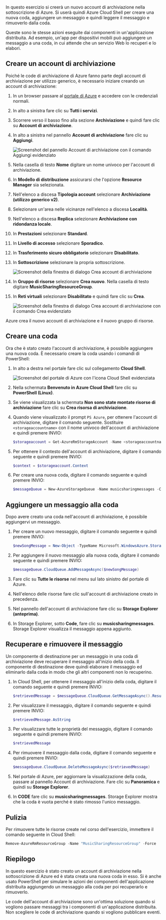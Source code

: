 In questo esercizio si creerà un nuovo account di archiviazione nella sottoscrizione di Azure. Si userà quindi Azure Cloud Shell per creare una nuova coda, aggiungere un messaggio e quindi leggere il messaggio e rimuoverlo dalla coda.

Queste sono le stesse azioni eseguite dai componenti in un'applicazione distribuita. Ad esempio, un'app per dispositivi mobili può aggiungere un messaggio a una coda, in cui attende che un servizio Web lo recuperi e lo elabori.

## <a name="create-a-storage-account"></a>Creare un account di archiviazione

Poiché le code di archiviazione di Azure fanno parte degli account di archiviazione per utilizzo generico, è necessario iniziare creando un account di archiviazione:

1. In un browser passare al [portale di Azure](http://portal.azure.com) e accedere con le credenziali normali.
1. In alto a sinistra fare clic su **Tutti i servizi**.
1. Scorrere verso il basso fino alla sezione **Archiviazione** e quindi fare clic su **Account di archiviazione**.
1. In alto a sinistra nel pannello **Account di archiviazione** fare clic su **Aggiungi**.

    ![Screenshot del pannello Account di archiviazione con il comando Aggiungi evidenziato](../images/5-create-a-storage-account-1.png)

1. Nella casella di testo **Nome** digitare un nome univoco per l'account di archiviazione.
1. In **Modello di distribuzione** assicurarsi che l'opzione **Resource Manager** sia selezionata.
1. Nell'elenco a discesa **Tipologia account** selezionare **Archiviazione (utilizzo generico v2)**.
1. Selezionare un'area nelle vicinanze nell'elenco a discesa **Località**.
1. Nell'elenco a discesa **Replica** selezionare **Archiviazione con ridondanza locale**.
1. In **Prestazioni** selezionare **Standard**.
1. In **Livello di accesso** selezionare **Sporadico**.
1. In **Trasferimento sicuro obbligatorio** selezionare **Disabilitato**.
1. In **Sottoscrizione** selezionare la propria sottoscrizione.

    ![Screenshot della finestra di dialogo Crea account di archiviazione](../images/5-create-a-storage-account-2.png)

1. In **Gruppo di risorse** selezionare **Crea nuovo**. Nella casella di testo digitare **MusicSharingResourceGroup**.
1. In **Reti virtuali** selezionare **Disabilitato** e quindi fare clic su **Crea**.

    ![Screenshot della finestra di dialogo Crea account di archiviazione con il comando Crea evidenziato](../images/5-create-a-storage-account-3.png)

Azure crea il nuovo account di archiviazione e il nuovo gruppo di risorse.

## <a name="create-a-queue"></a>Creare una coda

Ora che è stato creato l'account di archiviazione, è possibile aggiungere una nuova coda. È necessario creare la coda usando i comandi di PowerShell:

1. In alto a destra nel portale fare clic sul collegamento **Cloud Shell**.

    ![Screenshot del portale di Azure con l'icona Cloud Shell evidenziata](../images/5-create-a-storage-queue-1.png)

1. Nella schermata **Benvenuto in Azure Cloud Shell** fare clic su **PowerShell (Linux)**.
1. Se viene visualizzata la schermata **Non sono state montate risorse di archiviazione** fare clic su **Crea risorsa di archiviazione**.
1. Quando viene visualizzato il prompt `PS Azure`, per ottenere l'account di archiviazione, digitare il comando seguente. Sostituire `<storageaccountname>` con il nome univoco dell'account di archiviazione e quindi premere INVIO:

    ```powershell
    $storageaccount = Get-AzureRmStorageAccount -Name <storageaccountname> -ResourceGroup  MusicSharingResourceGroup
    ```

1. Per ottenere il contesto dell'account di archiviazione, digitare il comando seguente e quindi premere INVIO:

    ```powershell
    $context = $storageaccount.Context
    ```

1. Per creare una nuova coda, digitare il comando seguente e quindi premere INVIO:

    ```powershell
    $messageQueue = New-AzureStorageQueue -Name musicsharingmessages -Context $context
    ```

## <a name="add-a-message-to-the-queue"></a>Aggiungere un messaggio alla coda

Dopo avere creato una coda nell'account di archiviazione, è possibile aggiungervi un messaggio.

1. Per creare un nuovo messaggio, digitare il comando seguente e quindi premere INVIO:

    ```powershell
    $newSongMessage = New-Object -TypeName Microsoft.WindowsAzure.Storage.Queue.CloudQueueMessage -ArgumentList "A new song has been added."
    ```

1. Per aggiungere il nuovo messaggio alla nuova coda, digitare il comando seguente e quindi premere INVIO:

    ```powershell
    $messageQueue.CloudQueue.AddMessageAsync($newSongMessage)
    ```

1. Fare clic su **Tutte le risorse** nel menu sul lato sinistro del portale di Azure.
1. Nell'elenco delle risorse fare clic sull'account di archiviazione creato in precedenza.
1. Nel pannello dell'account di archiviazione fare clic su **Storage Explorer (anteprima)**.
1. In Storage Explorer, sotto **Code**, fare clic su **musicsharingmessages**. Storage Explorer visualizza il messaggio appena aggiunto.

## <a name="retrieve-and-remove-the-message"></a>Recuperare e rimuovere il messaggio

Un componente di destinazione per un messaggio in una coda di archiviazione deve recuperare il messaggio all'inizio della coda. Il componente di destinazione deve quindi elaborare il messaggio ed eliminarlo dalla coda in modo che gli altri componenti non lo recuperino.

1. In Cloud Shell, per ottenere il messaggio all'inizio della coda, digitare il comando seguente e quindi premere INVIO:

    ```powershell
    $retrievedMessage = $messageQueue.CloudQueue.GetMessageAsync().Result
    ```

1. Per visualizzare il messaggio, digitare il comando seguente e quindi premere INVIO:

    ```powershell
    $retrievedMessage.AsString
    ```

1. Per visualizzare tutte le proprietà del messaggio, digitare il comando seguente e quindi premere INVIO:

    ```powershell
    $retrievedMessage
    ```

1. Per rimuovere il messaggio dalla coda, digitare il comando seguente e quindi premere INVIO:

    ```powershell
    $messageQueue.CloudQueue.DeleteMessageAsync($retrievedMessage)
    ```

1. Nel portale di Azure, per aggiornare la visualizzazione della coda, passare al pannello Account di archiviazione. Fare clic su **Panoramica** e quindi su **Storage Explorer**.
1. In **CODE** fare clic su **musicsharingmessages**. Storage Explorer mostra che la coda è vuota perché è stato rimosso l'unico messaggio.

## <a name="cleanup"></a>Pulizia

Per rimuovere tutte le risorse create nel corso dell'esercizio, immettere il comando seguente in Cloud Shell: 
```powershell
Remove-AzureRmResourceGroup -Name "MusicSharingResourceGroup" -Force
```


## <a name="summary"></a>Riepilogo

In questo esercizio è stato creato un account di archiviazione nella sottoscrizione di Azure ed è stata creata una nuova coda in esso. Si è anche usato PowerShell per simulare le azioni dei componenti dell'applicazione distribuita aggiungendo un messaggio alla coda per poi recuperarlo e rimuoverlo.

Le code dell'account di archiviazione sono un'ottima soluzione quando si vogliono passare messaggi tra i componenti di un'applicazione distribuita. Non scegliere le code di archiviazione quando si vogliono pubblicare eventi.